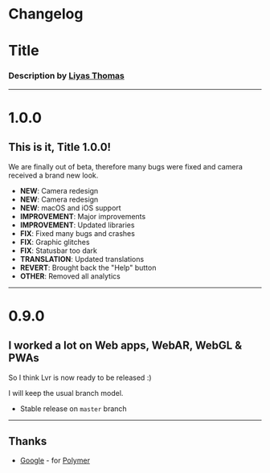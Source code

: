 # Changelog

# Title

### Description by [Liyas Thomas](https://github.com/liyasthomas)

---

# 1.0.0

## This is it, Title 1.0.0!

We are finally out of beta, therefore many bugs were fixed and camera received a brand new look.

-   **NEW**: Camera redesign
-   **NEW**: Camera redesign
-   **NEW**: macOS and iOS support
-   **IMPROVEMENT**: Major improvements
-   **IMPROVEMENT**: Updated libraries
-   **FIX**: Fixed many bugs and crashes
-   **FIX**: Graphic glitches
-   **FIX**: Statusbar too dark
-   **TRANSLATION**: Updated translations
-   **REVERT**: Brought back the "Help" button
-   **OTHER**: Removed all analytics

---

# 0.9.0

## I worked a lot on Web apps, WebAR, WebGL & PWAs

So I think Lvr is now ready to be released :)

I will keep the usual branch model.

-   Stable release on `master` branch

---

## Thanks

-   [Google](https://www.google.com) - for [Polymer](https://polymer-project.org)
